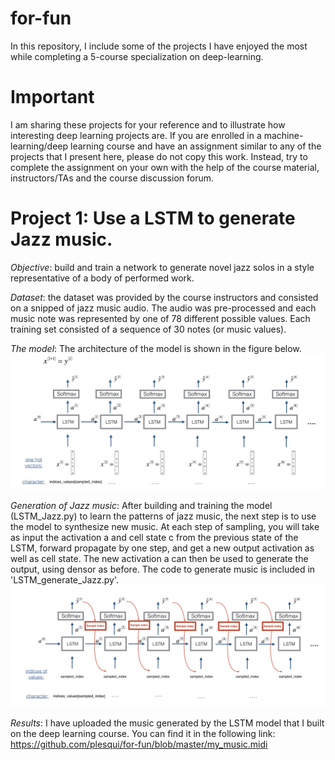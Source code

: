 # for-fun
In this repository, I include some of the projects I have enjoyed the most while completing a 5-course specialization on deep-learning. 

# Important
I am sharing these projects for your reference and to illustrate how interesting deep learning projects are. If you are enrolled in a machine-learning/deep learning course and have an assignment similar to any of the projects that I present here, please do not copy this work. Instead, try to complete the assignment on your own with the help of the course material, instructors/TAs and the course discussion forum. 

# Project 1: Use a LSTM to generate Jazz music.
*Objective*: build and train a network to generate novel jazz solos in a style representative of a body of performed work.

*Dataset*: the dataset was provided by the course instructors and consisted on a snipped of jazz music audio. The audio was pre-processed and each music note was represented by one of 78 different possible values. Each training set consisted of a sequence of 30 notes (or music values). 

*The model*: The architecture of the model is shown in the figure below.
![LSTM-architecture](https://github.com/plesqui/for-fun/blob/master/LSTM_architecture.png?raw=true "LSTM-Architecture")

*Generation of Jazz music*: After building and training the model (LSTM_Jazz.py) to learn the patterns of jazz music, the next step is to use the model to synthesize new music. At each step of sampling, you will take as input the activation a and cell state c from the previous state of the LSTM, forward propagate by one step, and get a new output activation as well as cell state. The new activation a can then be used to generate the output, using densor as before. The code to generate music is included in 'LSTM_generate_Jazz.py'.
![LSTM-generation](https://github.com/plesqui/for-fun/blob/master/generation_music.png?raw=true "LSTM-Generation")

*Results*: I have uploaded the music generated by the LSTM model that I built on the deep learning course. You can find it in the following link: https://github.com/plesqui/for-fun/blob/master/my_music.midi
